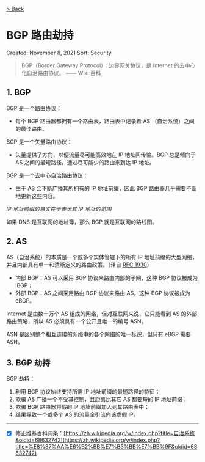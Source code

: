 [> Back](../README.md#网络安全)

# BGP 路由劫持

Created: November 8, 2021
Sort: Security

> BGP（Border Gateway Protocol）：边界网关协议，是 Internet 的去中心化自治路由协议。 —— Wiki 百科
> 

## 1. BGP

BGP 是一个路由协议：
- 每个 BGP 路由器都拥有一个路由表，路由表中记录着 AS （自治系统）之间的最佳路由。

BGP 是一个矢量路由协议：
- 矢量提供了方向，以便流量尽可能高效地在 IP 地址间传输。BGP 总是倾向于 AS 之间的最短路径，通过尽可能少的路由来到达 IP 地址。

BGP 是一个去中心自治路由协议：
- 由于 AS 会不断广播其所拥有的 IP 地址前缀，因此 BGP 路由器几乎需要不断地更新这些内容。

*IP 地址前缀的意义在于表示其 IP 地址的范围*

如果 DNS 是互联网的地址簿，那么 BGP 就是互联网的路线图。

## 2. AS

AS（自治系统）的本质是一个或多个实体管辖下的所有 IP 地址前缀的大型网络，并且内部具有单一和清晰定义的路由政策。（译自 [RFC 1930](https://datatracker.ietf.org/doc/html/rfc1930)）

- 内部 BGP：AS 可以采用 BGP 协议来路由内部的子网，这种 BGP 协议被成为 iBGP；
- 外部 BGP：AS 之间采用路由 BGP 协议来路由 AS，这种 BGP 协议被成为 eBGP。

Internet 是由数十万个 AS 组成的网络，但对互联网来说，它只能看到 AS 的外部路由策略，所以 AS 必须具有一个公开且唯一的编号 ASN。

ASN 是区别整个相互连接的网络中的各个网络的唯一标识，但只有 eBGP 需要 ASN。

## 3. BGP 劫持

BGP 劫持：

1. 利用 BGP 协议始终支持所需 IP 地址前缀的最短路径的特征；
2. 欺骗 AS 广播一个不受其控制，且距离比其它 AS 都要短的 IP 地址前缀；
3. 欺骗 BGP 路由器将假的 IP 地址前缀加入到其路由表中；
4. 结果导致一个或多个 AS 的流量全引流向该虚假 IP。

---

- [x]  修正维基百科词条：[https://zh.wikipedia.org/w/index.php?title=自治系统&oldid=68632742](https://zh.wikipedia.org/w/index.php?title=%E8%87%AA%E6%B2%BB%E7%B3%BB%E7%BB%9F&oldid=68632742)